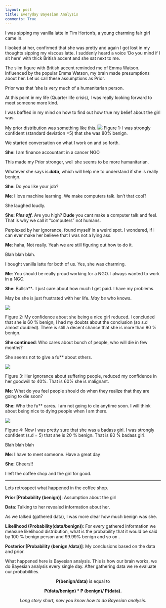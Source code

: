 ```yaml
---
layout: post
title: Everyday Bayesian Analysis
comments: True
---
```


I was sipping my vanilla latte in Tim Horton’s, a young charming fair girl came in.

I looked at her, confirmed that she was pretty and again I got lost in my thoughts sipping my viscous latte. I suddenly heard a voice ‘Do you mind if I sit here’ with thick British accent and she sat next to me.

The slim figure with British accent reminded me of Emma Watson. Influenced by the popular Emma Watson, my brain made presumptions about her. Let us call these assumptions as Prior.

Prior was that ‘she is very much of a humanitarian person.

At this point in my life (Quarter life crisis), I was really looking forward to meet someone more kind.

I was baffled in my mind on how to find out how true my belief about the girl was.

My prior distribution was something like this.
<img src="{{site.url}}/assets/Bayesian-figure-1.png" /> 
Figure 1: I was strongly confident (standard deviation =5) that she was 80% benign.

We started conversation on what I work on and so forth.

<strong>She</strong>: I am finance accountant in a cancer NGO

This made my Prior stronger, well she seems to be more humanitarian.

Whatever she says is<strong> *data*</strong>, which will help me to understand if she is really benign.

<strong>She</strong>: Do you like your job?

<strong>Me</strong>: I love machine learning. We make computers talk. Isn’t that cool?

She laughed loudly.

<strong>She: *Piss off*</strong>. Are you high? <strong>Dude</strong> you cant make a computer talk and feel. That is why we call it “computers” not humans.

Perplexed by her ignorance, found myself in a weird spot. I wondered, if I can ever make her believe that I was not a lying ass.

<strong>Me</strong>: haha, Not really. Yeah we are still figuring out how to do it.

Blah blah blah.

I bought vanilla latte for both of us. Yes, she was charming.

<strong>Me</strong>: You should be really proud working for a NGO. I always wanted to work in a NGO.

<strong>She</strong>: Bullsh**.. I just care about how much I get paid. I have my problems.

May be she is just frustrated with her life. *May be* who knows.


<img src="{{site.url}}/assets/Bayesian-figure-2.png" /> 

Figure 2: My confidence about she being a nice girl reduced. I concluded that she is 60 % benign, I had my doubts about the conclusion (so s.d almost doubled). There is still a decent chance that she is more than 80 % benign.

<strong>She continued</strong>: Who cares about bunch of people, who will die in few months?

She seems not to give a fu** about others.


<img src="{{site.url}}/assets/Bayesian-figure-3.png" />
 
Figure 3: Her ignorance about suffering people, reduced my confidence in her goodwill to 40%. That is 60% she is malignant.

<strong>Me</strong>: What do you feel people should do when they realize that they are going to die soon?

<strong>She</strong>: Who the fu** cares. I am not going to die anytime soon. I will think about being nice to dying people when I am there.

<img src="{{site.url}}/assets/Bayesian-figure-4.png" /> 

Figure 4: Now I was pretty sure that she was a badass girl. I was strongly confident (s.d = 5) that she is 20 % benign. That is 80 % badass girl.

Blah blah blah

<strong>Me</strong>: I have to meet someone. Have a great day

<strong>She</strong>: Cheers!!

I left the coffee shop and the girl for good.

-----
Lets retrospect what happened in the coffee shop.

<strong>Prior [Probability (benign)]</strong>: Assumption about the girl

<strong>Data</strong>: Talking to her revealed information about her.

As we talked (gathered data), I was more clear how much benign was she.

<strong>Likelihood (Probability(data/benign))</strong>: For every gathered information we measure likelihood distribution, what is the probability that it would be said by 100 % benign person and 99.99% benign and so on .

<strong>Posterior [Probability (benign /data)]</strong>: My conclusions based on the data and prior.

What happened here is Bayesian analysis. This is how our brain works, we do Bayesian analysis every single day.
After gathering data we re evaluate our probabilities.

<center><strong>P(benign/data)</strong> is equal to

<strong>P(data/benign) * P (benign)/ P(data).</strong>
</center>


<center>
	<em>Long story short, now you know how to do Bayesian analysis.</em>
</center>
